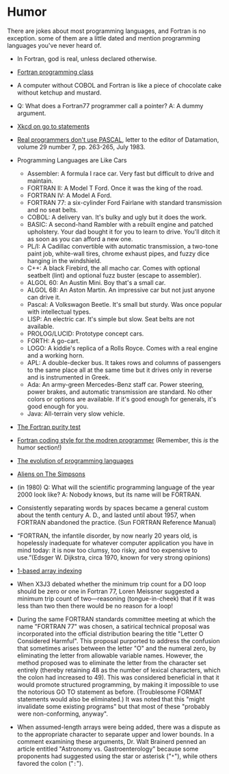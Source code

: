 # Humor

There are jokes about most programming languages, and Fortran is no exception.  some of them are a little dated and mention programming languages you've never heard of.

* In Fortran, god is real, unless declared otherwise.
* [Fortran programming class](https://comic.browserling.com/tag/fortran-programming)
* A computer without COBOL and Fortran is like a piece of chocolate cake without ketchup and mustard.
* Q: What does a Fortran77 programmer call a pointer? A: A dummy argument.
* [Xkcd on go to statements](https://xkcd.com/292/)
* [Real programmers don't use PASCAL](https://www-users.cs.york.ac.uk/susan/joke/quiche.htm), letter to the editor of Datamation, volume 29 number 7, pp. 263-265, July 1983.
* Programming Languages are Like Cars

  * Assembler: A formula I race car.  Very fast but difficult to drive and maintain.
  * FORTRAN II: A Model T Ford. Once it was the king of the road.
  * FORTRAN IV: A Model A Ford.
  * FORTRAN 77: a six-cylinder Ford Fairlane with standard transmission and no seat belts.
  * COBOL: A delivery van. It's bulky and ugly but it does the work.
  * BASIC: A second-hand Rambler with a rebuilt engine and patched upholstery. Your dad bought it for you to learn to drive. You'll ditch it as soon as you can afford a new one.
  * PL/I: A Cadillac convertible with automatic transmission, a two-tone paint job, white-wall tires, chrome exhaust pipes, and fuzzy dice hanging in the windshield.
  * C++: A black Firebird, the all macho car. Comes with optional seatbelt (lint) and optional fuzz buster (escape to assembler).
  * ALGOL 60: An Austin Mini. Boy that's a small car.
  * ALGOL 68: An Aston Martin. An impressive car but not just anyone can drive it.
  * Pascal: A Volkswagon Beetle. It's small but sturdy. Was once popular with intellectual types.
  * LISP: An electric car. It's simple but slow. Seat belts are not available.
  * PROLOG/LUCID: Prototype concept cars.
  * FORTH: A go-cart.
  * LOGO: A kiddie's replica of a Rolls Royce. Comes with a real engine and a working horn.
  * APL: A double-decker bus. It takes rows and columns of passengers to the same place all at the same time but it drives only in reverse and is instrumented in Greek.
  * Ada: An army-green Mercedes-Benz staff car. Power steering, power brakes, and automatic transmission are standard. No other colors or options are available. If it's good enough for generals, it's good enough for you.
  * Java: All-terrain very slow vehicle.

* [The Fortran purity test](https://www.netfunny.com/rhf/jokes/92q1/fortquiz.html)
* [Fortran coding style for the modren programmer](https://groups.google.com/g/comp.lang.fortran/c/TIYj2uhhXbU) (Remember, this *is* the humor section!)
* [The evolution of programming languages](https://onionesquereality.wordpress.com/tag/humour/)
* [Aliens on The Simpsons](https://www.reddit.com/r/ProgrammerHumor/comments/75mpb0/the_aliens_on_the_simpsons_sure_know_whats_up/)
* (in 1980) Q: What will the scientific programming language of the year 2000 look like? A: Nobody knows, but its name will be FORTRAN.
*  Consistently separating words by spaces became a general custom about the tenth century A. D., and lasted until about 1957, when FORTRAN abandoned the practice. (Sun FORTRAN Reference Manual)
* “FORTRAN, the infantile disorder, by now nearly 20 years old, is hopelessly inadequate for whatever computer application you have in mind today: it is now too clumsy, too risky, and too expensive to use.”(Edsger W. Dijkstra, circa 1970, known for very strong opinions)
* [1-based array indexing](https://9gag.com/gag/arG5o15)
* When X3J3 debated whether the minimum trip count for a DO loop should be zero or one in Fortran 77, Loren Meissner suggested a minimum trip count of two—reasoning (tongue-in-cheek) that if it was less than two then there would be no reason for a loop!
* During the same FORTRAN standards committee meeting at which the name "FORTRAN 77" was chosen, a satirical technical proposal was incorporated into the official distribution bearing the title "Letter O Considered Harmful". This proposal purported to address the confusion that sometimes arises between the letter "O" and the numeral zero, by eliminating the letter from allowable variable names. However, the method proposed was to eliminate the letter from the character set entirely (thereby retaining 48 as the number of lexical characters, which the colon had increased to 49). This was considered beneficial in that it would promote structured programming, by making it impossible to use the notorious GO TO statement as before. (Troublesome FORMAT statements would also be eliminated.) It was noted that this "might invalidate some existing programs" but that most of these "probably were non-conforming, anyway".
* When assumed-length arrays were being added, there was a dispute as to the appropriate character to separate upper and lower bounds. In a comment examining these arguments, Dr. Walt Brainerd penned an article entitled "Astronomy vs. Gastroenterology" because some proponents had suggested using the star or asterisk ("`*`"), while others favored the colon ("`:`").
